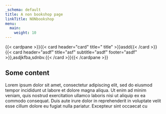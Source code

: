 ```yaml
---
_schema: default
title: A non bookshop page
linkTitle: NONbookshop
menu:
  main:
    weight: 10
---
```

{{< cardpane >}}{{< card header="card" title=" title" >}}asdd{{< /card >}}
{{< card header="asdf" title="asf" subtitle="asdf" footer="asdf" >}},asdjkfba,sdnbv.{{< /card >}}{{< /cardpane >}}

##

## Some content

Lorem ipsum dolor sit amet, consectetur adipiscing elit, sed do eiusmod tempor incididunt ut labore et dolore magna aliqua. Ut enim ad minim veniam, quis nostrud exercitation ullamco laboris nisi ut aliquip ex ea commodo consequat. Duis aute irure dolor in reprehenderit in voluptate velit esse cillum dolore eu fugiat nulla pariatur. Excepteur sint occaecat cu